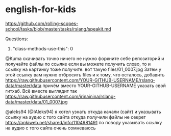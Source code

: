 # english-for-kids

https://github.com/rolling-scopes-school/tasks/blob/master/tasks/rslang/speakit.md

Questions:

1. "class-methods-use-this": 0


@Kuma скачивать точно ничего не нужно
форкните себе репозиторий и получайте файлы по ссылке
если вы можете получить слово, то и ссылку на картинку тоже получите. вот такую files/01_0007.jpg
Затем у этой ссылку вам нужно отбросить files и к тому, что осталось, добавить https://raw.githubusercontent.com/YOUR-GITHUB-USERNAME/rslang-data/master/data причём вместо YOUR-GITHUB-USERNAME указать свой гитхаб. Всё вместе выглядит так https://raw.githubusercontent.com/irinainina/rslang-data/master/data/01_0007.jpg

@aleks94 (@IAleks94) 
я хотел узнать откуда качали (сайт) и указывать ссылку на аудио с того сайта
откуда получили файлы не секрет https://ankiweb.net/shared/info/1104981491
по поводу указывать ссылку на аудио с того сайта очень сомневаюсь